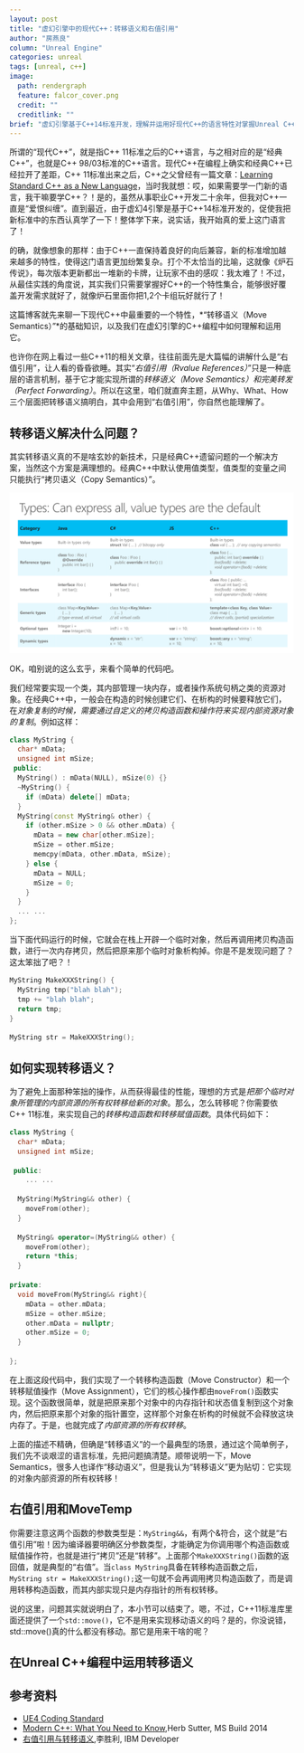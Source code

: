 ```yaml
---
layout: post
title: "虚幻引擎中的现代C++：转移语义和右值引用"
author: "房燕良"
column: "Unreal Engine"
categories: unreal
tags: [unreal, c++]
image:
  path: rendergraph
  feature: falcor_cover.png
  credit: ""
  creditlink: ""
brief: "虚幻引擎基于C++14标准开发，理解并运用好现代C++的语言特性对掌握Unreal C++就至关重要。转移语义是非常重要的，我们就从实用性的角度来理解一下这个概念。"
---
```


所谓的“现代C++”，就是指C++ 11标准之后的C++语言，与之相对应的是“经典C++”，也就是C++ 98/03标准的C++语言。现代C++在编程上确实和经典C++已经拉开了差距，C++ 11标准出来之后，C++之父曾经有一篇文章：[Learning Standard C++ as a New Language](http://www.stroustrup.com/new_learning.pdf)，当时我就想：哎，如果需要学一门新的语言，我干嘛要学C++？！是的，虽然从事职业C++开发二十余年，但我对C++一直是“爱恨纠缠”。直到最近，由于虚幻4引擎是基于C++14标准开发的，促使我把新标准中的东西认真学了一下！整体学下来，说实话，我开始真的爱上这门语言了！

的确，就像想象的那样：由于C++一直保持着良好的向后兼容，新的标准增加越来越多的特性，使得这门语言更加纷繁复杂。打个不太恰当的比喻，这就像《炉石传说》，每次版本更新都出一堆新的卡牌，让玩家不由的感叹：我太难了！不过，从最佳实践的角度说，其实我们只需要掌握好C++的一个特性集合，能够很好覆盖开发需求就好了，就像炉石里面你把1,2个卡组玩好就行了！

这篇博客就先来聊一下现代C++中最重要的一个特性，*“转移语义（Move Semantics）”*的基础知识，以及我们在虚幻引擎的C++编程中如何理解和运用它。

也许你在网上看过一些C++11的相关文章，往往前面先是大篇幅的讲解什么是“右值引用”，让人看的昏昏欲睡。其实“*右值引用（Rvalue References）*”只是一种底层的语言机制，基于它才能实现所谓的*转移语义（Move Semantics）*和*完美转发（Perfect Forwarding）*。所以在这里，咱们就直奔主题，从Why、What、How三个层面把转移语义搞明白，其中会用到“右值引用”，你自然也能理解了。

## 转移语义解决什么问题？

其实转移语义真的不是啥玄妙的新技术，只是经典C++遗留问题的一个解决方案，当然这个方案是满理想的。经典C++中默认使用值类型，值类型的变量之间只能执行“拷贝语义（Copy Semantics）”。  

![Types](/assets/img/mcpp/herb_sutter_types.png)

  
OK，咱别说的这么玄乎，来看个简单的代码吧。  

我们经常要实现一个类，其内部管理一块内存，或者操作系统句柄之类的资源对象。在经典C++中，一般会在构造的时候创建它们、在析构的时候要释放它们，在*对象复制的时候，需要通过自定义的拷贝构造函数和操作符来实现内部资源对象的复制*。例如这样：
``` c++
class MyString {
  char* mData;
  unsigned int mSize;
 public:
  MyString() : mData(NULL), mSize(0) {}
  ~MyString() {
    if (mData) delete[] mData;
  }
  MyString(const MyString& other) {
    if (other.mSize > 0 && other.mData) {
      mData = new char[other.mSize];
      mSize = other.mSize;
      memcpy(mData, other.mData, mSize);
    } else {
      mData = NULL;
      mSize = 0;
    }
  }
  ... ...
};
```

当下面代码运行的时候，它就会在栈上开辟一个临时对象，然后再调用拷贝构造函数，进行一次内存拷贝，然后把原来那个临时对象析构掉。你是不是发现问题了？这太笨拙了吧？！
``` c++
MyString MakeXXXString() {
  MyString tmp("blah blah");
  tmp += "blah blah";
  return tmp;
}

MyString str = MakeXXXString();
```

## 如何实现转移语义？

为了避免上面那种笨拙的操作，从而获得最佳的性能，理想的方式是*把那个临时对象所管理的内部资源的所有权转移给新的对象*。那么，怎么转移呢？你需要依C++ 11标准，来实现自己的*转移构造函数和转移赋值函数*。具体代码如下：
``` c++
class MyString {
  char* mData;
  unsigned int mSize;

 public:
    ... ...

  MyString(MyString&& other) {
    moveFrom(other);
  }

  MyString& operator=(MyString&& other) {
    moveFrom(other);
    return *this;
  }

private:
  void moveFrom(MyString&& right){
    mData = other.mData;
    mSize = other.mSize;
    other.mData = nullptr;
    other.mSize = 0;
  }

};
```

在上面这段代码中，我们实现了一个转移构造函数（Move Constructor）和一个转移赋值操作（Move Assignment），它们的核心操作都由`moveFrom()`函数实现。这个函数很简单，就是把原来那个对象中的内存指针和状态值复制到这个对象内，然后把原来那个对象的指针置空，这样那个对象在析构的时候就不会释放这块内存了。于是，也就完成了*内部资源的所有权转移*。

上面的描述不精确，但确是“转移语义”的一个最典型的场景，通过这个简单例子，我们先不谈艰涩的语言标准，先把问题搞清楚。顺带说明一下，Move Semantics，很多人也译作“移动语义”，但是我认为“转移语义”更为贴切：它实现的对象内部资源的所有权转移！

## 右值引用和MoveTemp

你需要注意这两个函数的参数类型是：`MyString&&`，有两个&符合，这个就是“右值引用”啦！因为编译器要明确区分参数类型，才能确定为你调用哪个构造函数或赋值操作符，也就是进行“拷贝”还是“转移”。上面那个`MakeXXXString()`函数的返回值，就是典型的“右值”。当`class MyString`具备在转移构造函数之后，`MyString str = MakeXXXString();`这一句就不会再调用拷贝构造函数了，而是调用转移构造函数，而其内部实现只是内存指针的所有权转移。

说的这里，问题其实就说明白了，本小节可以结束了。嗯，不过，C++11标准库里面还提供了一个`std::move()`，它不是用来实现移动语义的吗？是的，你没说错，std::move()真的什么都没有移动。那它是用来干啥的呢？

## 在Unreal C++编程中运用转移语义

## 参考资料

- [UE4 Coding Standard](https://docs.unrealengine.com/en-US/Programming/Development/CodingStandard/index.html)
- [Modern C++: What You Need to Know](https://channel9.msdn.com/Events/Build/2014/2-661),Herb Sutter, MS Build 2014
- [右值引用与转移语义](https://www.ibm.com/developerworks/cn/aix/library/1307_lisl_c11/index.html),李胜利, IBM Developer
